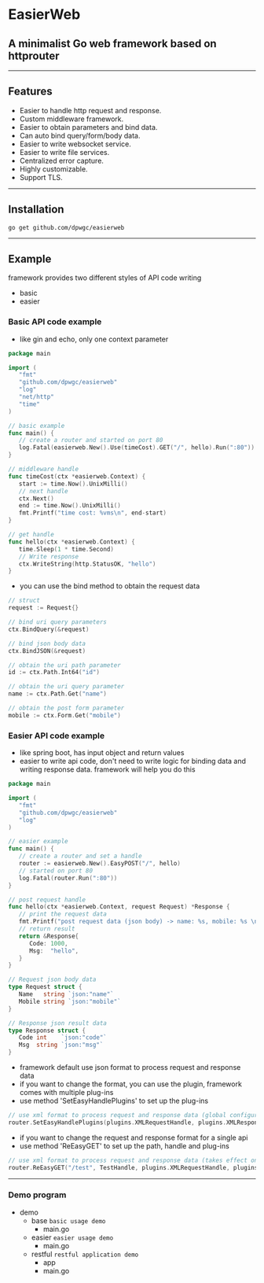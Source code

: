 # EasierWeb

## A minimalist Go web framework based on httprouter

***

## Features
* Easier to handle http request and response.
* Custom middleware framework.
* Easier to obtain parameters and bind data.
* Can auto bind query/form/body data.
* Easier to write websocket service.
* Easier to write file services.
* Centralized error capture.
* Highly customizable.
* Support TLS.

***

## Installation

```
go get github.com/dpwgc/easierweb
```

***

## Example

framework provides two different styles of API code writing

* basic
* easier

### Basic API code example

* like gin and echo, only one context parameter

```go
package main

import (
   "fmt"
   "github.com/dpwgc/easierweb"
   "log"
   "net/http"
   "time"
)

// basic example
func main() {
   // create a router and started on port 80
   log.Fatal(easierweb.New().Use(timeCost).GET("/", hello).Run(":80"))
}

// middleware handle
func timeCost(ctx *easierweb.Context) {
   start := time.Now().UnixMilli()
   // next handle
   ctx.Next()
   end := time.Now().UnixMilli()
   fmt.Printf("time cost: %vms\n", end-start)
}

// get handle
func hello(ctx *easierweb.Context) {
   time.Sleep(1 * time.Second)
   // Write response
   ctx.WriteString(http.StatusOK, "hello")
}
```

* you can use the bind method to obtain the request data

```go
// struct
request := Request{}

// bind uri query parameters
ctx.BindQuery(&request)

// bind json body data
ctx.BindJSON(&request)
```

```go
// obtain the uri path parameter
id := ctx.Path.Int64("id")

// obtain the uri query parameter
name := ctx.Path.Get("name")

// obtain the post form parameter
mobile := ctx.Form.Get("mobile")
```

### Easier API code example

* like spring boot, has input object and return values
* easier to write api code, don't need to write logic for binding data and writing response data. framework will help you do this

```go
package main

import (
   "fmt"
   "github.com/dpwgc/easierweb"
   "log"
)

// easier example
func main() {
   // create a router and set a handle
   router := easierweb.New().EasyPOST("/", hello)
   // started on port 80
   log.Fatal(router.Run(":80"))
}

// post request handle
func hello(ctx *easierweb.Context, request Request) *Response {
   // print the request data
   fmt.Printf("post request data (json body) -> name: %s, mobile: %s \n", request.Name, request.Mobile)
   // return result
   return &Response{
      Code: 1000,
      Msg:  "hello",
   }
}

// Request json body data
type Request struct {
   Name   string `json:"name"`
   Mobile string `json:"mobile"`
}

// Response json result data
type Response struct {
   Code int    `json:"code"`
   Msg  string `json:"msg"`
}
```

* framework default use json format to process request and response data
* if you want to change the format, you can use the plugin, framework comes with multiple plug-ins
* use method 'SetEasyHandlePlugins' to set up the plug-ins

```go
// use xml format to process request and response data (global configuration, takes effect for all api)
router.SetEasyHandlePlugins(plugins.XMLRequestHandle, plugins.XMLResponseHandle)
```

* if you want to change the request and response format for a single api
* use method 'ReEasyGET' to set up the path, handle and plug-ins

```go
// use xml format to process request and response data (takes effect only for this api)
router.ReEasyGET("/test", TestHandle, plugins.XMLRequestHandle, plugins.XMLResponseHandle)
```

***

### Demo program

* demo
  * base `basic usage demo`
    * main.go
  * easier `easier usage demo`
    * main.go
  * restful `restful application demo`
    * app
    * main.go